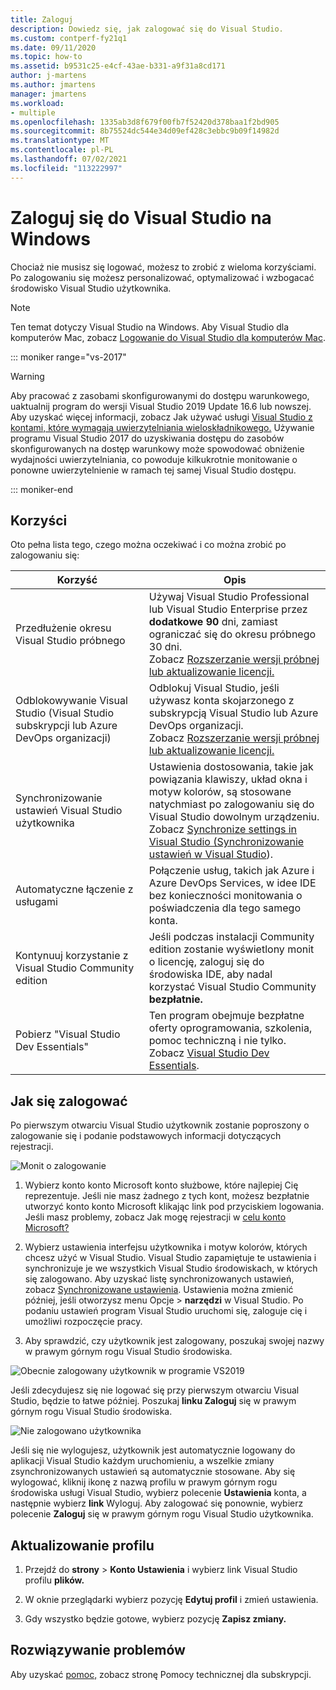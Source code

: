 ```yaml
---
title: Zaloguj
description: Dowiedz się, jak zalogować się do Visual Studio.
ms.custom: contperf-fy21q1
ms.date: 09/11/2020
ms.topic: how-to
ms.assetid: b9531c25-e4cf-43ae-b331-a9f31a8cd171
author: j-martens
ms.author: jmartens
manager: jmartens
ms.workload:
- multiple
ms.openlocfilehash: 1335ab3d8f679f00fb7f52420d378baa1f2bd905
ms.sourcegitcommit: 8b75524dc544e34d09ef428c3ebbc9b09f14982d
ms.translationtype: MT
ms.contentlocale: pl-PL
ms.lasthandoff: 07/02/2021
ms.locfileid: "113222997"
---
```

# <a name="sign-in-to-visual-studio-on-windows"></a>Zaloguj się do Visual Studio na Windows

Chociaż nie musisz się logować, możesz to zrobić z wieloma korzyściami. Po zalogowaniu się możesz personalizować, optymalizować i wzbogacać środowisko Visual Studio użytkownika. 

> [!NOTE]
> Ten temat dotyczy Visual Studio na Windows. Aby Visual Studio dla komputerów Mac, zobacz [Logowanie do Visual Studio dla komputerów Mac](/visualstudio/mac/signing-in).

::: moniker range="vs-2017"

> [!WARNING]
> Aby pracować z zasobami skonfigurowanymi do dostępu warunkowego, uaktualnij program do wersji Visual Studio 2019 Update 16.6 lub nowszej. Aby uzyskać więcej informacji, zobacz Jak używać usługi [Visual Studio z kontami, które wymagają uwierzytelniania wieloskładnikowego.](work-with-multi-factor-authentication.md)
> Używanie programu Visual Studio 2017 do uzyskiwania dostępu do zasobów skonfigurowanych na dostęp warunkowy może spowodować obniżenie wydajności uwierzytelniania, co powoduje kilkukrotnie monitowanie o ponowne uwierzytelnienie w ramach tej samej Visual Studio dostępu. 
> 
::: moniker-end

## <a name="benefits"></a>Korzyści

Oto pełna lista tego, czego można oczekiwać i co można zrobić po zalogowaniu się:

|Korzyść|Opis|
|---|---|
|Przedłużenie okresu Visual Studio próbnego|Używaj Visual Studio Professional lub Visual Studio Enterprise przez **dodatkowe 90** dni, zamiast ograniczać się do okresu próbnego 30 dni. <br/>Zobacz [Rozszerzanie wersji próbnej lub aktualizowanie licencji.](../ide/how-to-unlock-visual-studio.md)|
|Odblokowywanie Visual Studio (Visual Studio subskrypcji lub Azure DevOps organizacji)|Odblokuj Visual Studio, jeśli używasz konta skojarzonego z subskrypcją Visual Studio lub Azure DevOps organizacji.<br/>Zobacz [Rozszerzanie wersji próbnej lub aktualizowanie licencji.](../ide/how-to-unlock-visual-studio.md)|
|Synchronizowanie ustawień Visual Studio użytkownika|Ustawienia dostosowania, takie jak powiązania klawiszy, układ okna i motyw kolorów, są stosowane natychmiast po zalogowaniu się do Visual Studio dowolnym urządzeniu. <br/>Zobacz [Synchronize settings in Visual Studio (Synchronizowanie ustawień w Visual Studio](../ide/synchronized-settings-in-visual-studio.md)).|
|Automatyczne łączenie z usługami|Połączenie usług, takich jak Azure i Azure DevOps Services, w idee IDE bez konieczności monitowania o poświadczenia dla tego samego konta.|
|Kontynuuj korzystanie z Visual Studio Community edition|Jeśli podczas instalacji Community edition zostanie wyświetlony monit o licencję, zaloguj się do środowiska IDE, aby nadal korzystać Visual Studio Community **bezpłatnie.** |
|Pobierz "Visual Studio Dev Essentials"|Ten program obejmuje bezpłatne oferty oprogramowania, szkolenia, pomoc techniczną i nie tylko. <br/>Zobacz [Visual Studio Dev Essentials](https://visualstudio.microsoft.com/dev-essentials/).|


## <a name="how-to-sign-in"></a>Jak się zalogować 

Po pierwszym otwarciu Visual Studio użytkownik zostanie poproszony o zalogowanie się i podanie podstawowych informacji dotyczących rejestracji.

![Monit o zalogowanie](../ide/media/vs2019_signinpopup.png)

1. Wybierz konto konto Microsoft konto służbowe, które najlepiej Cię reprezentuje. Jeśli nie masz żadnego z tych kont, możesz bezpłatnie utworzyć konto konto Microsoft klikając link pod przyciskiem logowania. Jeśli masz problemy, zobacz Jak mogę rejestracji w [celu konto Microsoft?](https://support.microsoft.com/help/4026324/microsoft-account-how-to-create)

2. Wybierz ustawienia interfejsu użytkownika i motyw kolorów, których chcesz użyć w Visual Studio. Visual Studio zapamiętuje te ustawienia i synchronizuje je we wszystkich Visual Studio środowiskach, w których się zalogowano. Aby uzyskać listę synchronizowanych ustawień, zobacz [Synchronizowane ustawienia](../ide/synchronized-settings-in-visual-studio.md). Ustawienia można zmienić później, jeśli otworzysz menu Opcje  >  **narzędzi** w Visual Studio.
   Po podaniu ustawień program Visual Studio uruchomi się, zaloguje cię i umożliwi rozpoczęcie pracy. 
   
1. Aby sprawdzić, czy użytkownik jest zalogowany, poszukaj swojej nazwy w prawym górnym rogu Visual Studio środowiska.

![Obecnie zalogowany użytkownik w programie VS2019](../ide/media/vs2019_username.png)

Jeśli zdecydujesz się nie logować się przy pierwszym otwarciu Visual Studio, będzie to łatwe później. Poszukaj **linku Zaloguj** się w prawym górnym rogu Visual Studio środowiska.

![Nie zalogowano użytkownika](../ide/media/vs2019_usernotsignedin.png)

Jeśli się nie wylogujesz, użytkownik jest automatycznie logowany do aplikacji Visual Studio każdym uruchomieniu, a wszelkie zmiany zsynchronizowanych ustawień są automatycznie stosowane. Aby się wylogować, kliknij ikonę z nazwą profilu w prawym górnym rogu środowiska usługi Visual Studio, wybierz polecenie **Ustawienia** konta, a następnie wybierz **link** Wyloguj. Aby zalogować się ponownie, wybierz polecenie **Zaloguj** się w prawym górnym rogu Visual Studio użytkownika.

## <a name="update-your-profile"></a>Aktualizowanie profilu

1. Przejdź do **strony**  >  **Konto Ustawienia** i wybierz link Visual Studio profilu **plików.**

1. W oknie przeglądarki wybierz pozycję **Edytuj profil** i zmień ustawienia.

1. Gdy wszystko będzie gotowe, wybierz pozycję **Zapisz zmiany.**

## <a name="troubleshooting"></a>Rozwiązywanie problemów

Aby uzyskać [pomoc,](https://visualstudio.microsoft.com/subscriptions/support/) zobacz stronę Pomocy technicznej dla subskrypcji.
